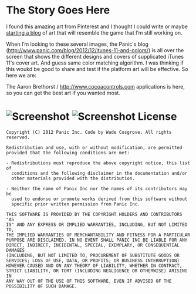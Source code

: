 The Story Goes Here
===
I found this amazing art from Pinterest and I thought I could write or maybe [starting a blog](http://www.candidwriter.com/candid-blog/how-to-start-a-blog-for-free-advice-starting-a-blog-tips) of art that will resemble the game that I’m still working on.

When  I’m looking to these several images, the Panic's blog (http://www.panic.com/blog/2012/12/itunes-11-and-colors/) is all over the screen that shows the different designs and covers of supplicated iTunes 11's cover art. And guess same color matching algorithm. I was thinking if this woukd be good to share and test if the platform art will be effective. So here we are:

The Aaron Brethorst / http://www.cocoacontrols.com applications is here, so you can get the best art if you wanted most. 

![Screenshot](https://raw.github.com/7imbrook/ColorArt/master/screenshot.png)
![Screenshot](http://www.panic.com/blog/wp-content/uploads/2012/12/Screen-Shot-2012-12-10-at-4.45.59-PM.png)
License
===

    Copyright (C) 2012 Panic Inc. Code by Wade Cosgrove. All rights reserved.

    Redistribution and use, with or without modification, are permitted
    provided that the following conditions are met:

    - Redistributions must reproduce the above copyright notice, this list of
      conditions and the following disclaimer in the documentation and/or
      other materials provided with the distribution.

    - Neither the name of Panic Inc nor the names of its contributors may be
      used to endorse or promote works derived from this software without
      specific prior written permission from Panic Inc.

    THIS SOFTWARE IS PROVIDED BY THE COPYRIGHT HOLDERS AND CONTRIBUTORS "AS
    IS" AND ANY EXPRESS OR IMPLIED WARRANTIES, INCLUDING, BUT NOT LIMITED TO,
    THE IMPLIED WARRANTIES OF MERCHANTABILITY AND FITNESS FOR A PARTICULAR
    PURPOSE ARE DISCLAIMED. IN NO EVENT SHALL PANIC INC BE LIABLE FOR ANY
    DIRECT, INDIRECT, INCIDENTAL, SPECIAL, EXEMPLARY, OR CONSEQUENTIAL DAMAGES
    (INCLUDING, BUT NOT LIMITED TO, PROCUREMENT OF SUBSTITUTE GOODS OR
    SERVICES; LOSS OF USE, DATA, OR PROFITS; OR BUSINESS INTERRUPTION)
    HOWEVER CAUSED AND ON ANY THEORY OF LIABILITY, WHETHER IN CONTRACT,
    STRICT LIABILITY, OR TORT (INCLUDING NEGLIGENCE OR OTHERWISE) ARISING IN
    ANY WAY OUT OF THE USE OF THIS SOFTWARE, EVEN IF ADVISED OF THE
    POSSIBILITY OF SUCH DAMAGE.
